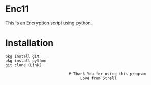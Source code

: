 # Enc11
  This is an Encryption script using python.
  
# Installation
    pkg install git
    pkg install python
    git clone (Link)
    
                                # Thank You for using this program
                                     Love from Strell
